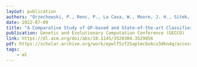 ```yaml
---
layout: publication
authors: "Orzechowski, P., Renc, P., La Cava, W., Moore, J. H., Sitek, A., Wąs, J., and Wagenaar, J. "
date: 2022-07-09
title: "A Comparative Study of GP-based and State-of-the-art Classifiers on a Synthetic Machine Learning Benchmark"
publication: Genetic and Evolutionary Computation Conference (GECCO)
link: https://dl.acm.org/doi/abs/10.1145/3520304.3529056
pdf: https://scholar.archive.org/work/epwlf5zf25aplmcbx6cu3dkn4q/access/wayback/https://dl.acm.org/doi/pdf/10.1145/3520304.3529056
tags:
    - ml
---
```


